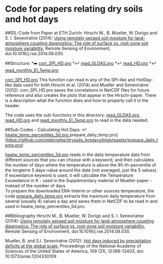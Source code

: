 # Code for papers relating dry soils and hot days
##IDL-Code from Paper at ETH Zurich: 
Hirschi M., B. Mueller, W. Dorigo and S. I. Seneviratne (2014): [Using remotely sensed soil moisture for land-atmosphere coupling diagnostics: The role of surface vs. root-zone soil moisture variability.](http://www.sciencedirect.com/science/article/pii/S003442571400337X) Remote Sensing of Environment,  doi:10.1016/j.rse.2014.08.030. 

##Structure:
*:arrow_right: [corr_SPI_HD.pro](https://github.com/mbbrigitte/drysoils_hotdays/blob/master/corr_SPI_NHD.pro)
  *:leftwards_arrow_with_hook: [read_GLDAS.pro](https://github.com/mbbrigitte/drysoils_hotdays/blob/master/read_GLDAS.pro)
  *:leftwards_arrow_with_hook: [read_HD.pro](https://github.com/mbbrigitte/drysoils_hotdays/blob/master/read_HD.pro)
  *:leftwards_arrow_with_hook: [read_monthly_EI_Temp.pro](https://github.com/mbbrigitte/drysoils_hotdays/blob/master/read_monthly_EI_Temp.pro)


[corr_SPI_HD.pro](https://github.com/mbbrigitte/drysoils_hotdays/blob/master/corr_SPI_NHD.pro) 
This function can read in any of the SPI-like and HotDay-like data used for both Hirschi et al. (2014) and Mueller and Seneviratne (2012). corr_SPI_HD.pro saves the correlations in NetCDF files for future reference and also creates the plots that appear in the Hirschi-paper. There is a description what the function does and how to properly call it in the header. 

The code uses the sub-functions in this directory: [read_GLDAS.pro](https://github.com/mbbrigitte/drysoils_hotdays/blob/master/read_GLDAS.pro), [read_HD.pro](https://github.com/mbbrigitte/drysoils_hotdays/blob/master/read_HD.pro) and [read_monthly_EI_Temp.pro](https://github.com/mbbrigitte/drysoils_hotdays/blob/master/read_monthly_EI_Temp.pro) to read in the data needed.  


##Sub-Codes - Calculating Hot Days:
:leftwards_arrow_with_hook: [heatw_temp_percentiles_5d.pro](https://github.com/mbbrigitte/drysoils_hotdays/blob/master/heatw_temp_percentiles_5d.pro),prepare_daily_temp.pro](https://github.com/mbbrigitte/drysoils_hotdays/blob/master/prepare_daily_temp.pro)

[heatw_temp_percentiles_5d.pro](https://github.com/mbbrigitte/drysoils_hotdays/blob/master/heatw_temp_percentiles_5d.pro) reads in the daily temperature data from different sources that you can choose with a keyword, and then calculates the number of days where the temperature is above the 90-th-percentile of the longterm 5 days-value around the date (not averaged, just the 5 values). If exceedance keyword is used, it will calculate the Temperature Exceedance in K - used in the Supplementary material of Mueller-paper - instead of the number of days.  
To prepare the downloaded ERA-Interim or other sources temperature, the code [prepare_daily_temp.pro](https://github.com/mbbrigitte/drysoils_hotdays/blob/master/prepare_daily_temp.pro) extracts the maximum daily temperature from several (usually 4) values a day and saves them in NetCDF to be read in and used in heatw_temp_percentiles_5d.pro.


##Bibliography
Hirschi M., B. Mueller, W. Dorigo and S. I. Seneviratne (2014): [Using remotely sensed soil moisture for land-atmosphere coupling diagnostics: The role of surface vs. root-zone soil moisture variability.](http://www.sciencedirect.com/science/article/pii/S003442571400337X) Remote Sensing of Environment,  doi:10.1016/j.rse.2014.08.030. 

Mueller, B. and S.I. Seneviratne (2012): [Hot days induced by precipitation deficits at the global scale.](http://www.pnas.org/content/109/31/12398.full?sid=1134f824-548e-4797-aeb9-3cfbf40f4931) Proceedings of the National Academy of Sciences of the United States of America, 109 (31), 12398-12403, doi: 10.1073/pnas.1204330109

